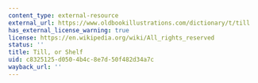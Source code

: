 ```yaml
---
content_type: external-resource
external_url: https://www.oldbookillustrations.com/dictionary/t/till
has_external_license_warning: true
license: https://en.wikipedia.org/wiki/All_rights_reserved
status: ''
title: Till, or Shelf
uid: c8325125-d050-4b4c-8e7d-50f482d34a7c
wayback_url: ''
---
```


